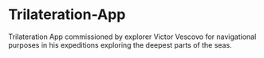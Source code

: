 # Trilateration-App
Trilateration App commissioned by explorer Victor Vescovo for navigational purposes in his expeditions exploring the deepest parts of the seas.

